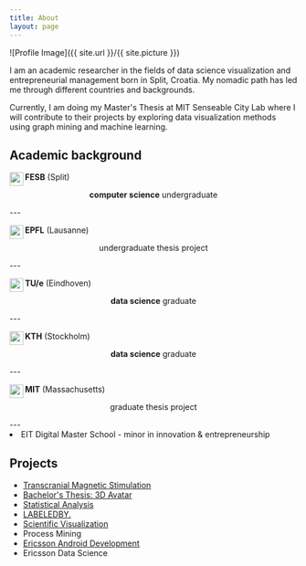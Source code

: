 ```yaml
---
title: About
layout: page
---
```

 
![Profile Image]({{ site.url }}/{{ site.picture }})	

<p>I am an academic researcher in the fields of data science visualization and entrepreneurial management born in Split, Croatia. My nomadic path has led me through different countries and backgrounds. </p>

<p>Currently, I am doing my Master's Thesis at MIT Senseable City Lab where I will contribute to their projects by exploring data visualization methods using graph mining and machine learning.</p>

<h2>Academic background</h2>

<p><img src="https://image.flaticon.com/icons/svg/197/197503.svg" height="24" width="24" align="left"> <strong>FESB</strong> (Split)</p>
<p align="center"><strong>computer science</strong> undergraduate</p>
---
<p><img src="https://image.flaticon.com/icons/svg/197/197540.svg" height="24" width="24" align="left"> <strong>EPFL</strong> (Lausanne)</p>
<p align="center">undergraduate thesis project</p>
---
<p><img src="https://image.flaticon.com/icons/svg/197/197441.svg" height="24" width="24" align="left"> <strong>TU/e</strong> (Eindhoven)</p>
<p align="center"><strong>data science</strong> graduate</p>
---
<p><img src="https://image.flaticon.com/icons/svg/197/197564.svg" height="24" width="24" align="left"> <strong>KTH</strong> (Stockholm)</p>
<p align="center"><strong>data science</strong> graduate</p>
---
<p><img src="https://image.flaticon.com/icons/svg/323/323310.svg" height="24" width="24" align="left"> <strong>MIT</strong> (Massachusetts)</p>
<p align="center">graduate thesis project</p>
---
	<li>EIT Digital Master School - minor in innovation & entrepreneurship</li>
	
<h2>Projects</h2>

<ul>
	<li><a href="http://www.lahen.org/">Transcranial Magnetic Stimulation</a></li>
	<li><a href="https://iig.epfl.ch/page-56808-en-html/">Bachelor's Thesis: 3D Avatar</a></li>
	<li><a href="https://je.epfl.ch/">Statistical Analysis</a></li>
	<li><a href="https://www.tuecontest.nl/">LABELEDBY.</a></li>
	<li><a href="https://indico.cern.ch/event/377001/registrations/participants">Scientific Visualization</a></li>
	<li>Process Mining</li>
	<li><a href="http://marjan.fesb.hr/SoftCOM/2016/files/apk/final_program_2016.pdf">Ericsson Android Development</a></li>
	<li>Ericsson Data Science</li>
</ul>
